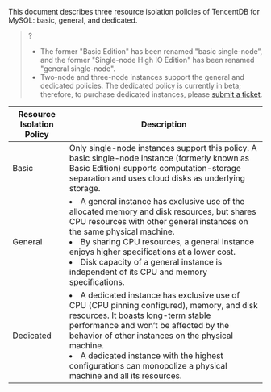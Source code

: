 
This document describes three resource isolation policies of TencentDB for MySQL: basic, general, and dedicated.

>?
>- The former "Basic Edition" has been renamed "basic single-node”, and the former "Single-node High IO Edition" has been renamed "general single-node".
>- Two-node and three-node instances support the general and dedicated policies. The dedicated policy is currently in beta; therefore, to purchase dedicated instances, please [submit a ticket](https://console.cloud.tencent.com/workorder/category).

| Resource Isolation Policy | Description                                                         |
| -------- | ------------------------------------------------------------ |
| Basic   | Only single-node instances support this policy. A basic single-node instance (formerly known as Basic Edition) supports computation-storage separation and uses cloud disks as underlying storage. |
| General   | <li>A general instance has exclusive use of the allocated memory and disk resources, but shares CPU resources with other general instances on the same physical machine. <li>By sharing CPU resources, a general instance enjoys higher specifications at a lower cost. <li>Disk capacity of a general instance is independent of its CPU and memory specifications. |
| Dedicated   | <li>A dedicated instance has exclusive use of CPU (CPU pinning configured), memory, and disk resources. It boasts long-term stable performance and won’t be affected by the behavior of other instances on the physical machine. <li>A dedicated instance with the highest configurations can monopolize a physical machine and all its resources. | 


